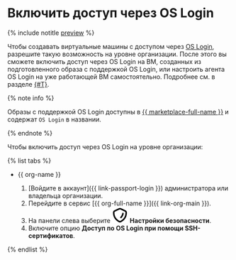 # Включить доступ через OS Login

{% include notitle [preview](../../_includes/note-preview-by-request.md) %}

Чтобы создавать виртуальные машины с доступом через [OS Login](../concepts/os-login.md), разрешите такую возможность на уровне организации. После этого вы сможете включить доступ через OS Login на ВМ, созданных из подготовленного образа с поддержкой OS Login, или настроить агента OS Login на уже работающей ВМ самостоятельно. Подробнее см. в разделе [{#T}](../../compute/operations/vm-connect/os-login.md).

{% note info %}

Образы с поддержкой OS Login доступны в [{{ marketplace-full-name }}](/marketplace) и содержат `OS Login` в названии.

{% endnote %}

Чтобы включить доступ через OS Login на уровне организации:

{% list tabs %}

- {{ org-name }}

  1. [Войдите в аккаунт]({{ link-passport-login }}) администратора или владельца организации.
  1. Перейдите в сервис [{{ org-full-name }}]({{ link-org-main }}).
  1. На панели слева выберите ![image](../../_assets/vpc/security-group.svg) **Настройки безопасности**.
  1. Включите опцию **Доступ по OS Login при помощи SSH-сертификатов**.

{% endlist %}
